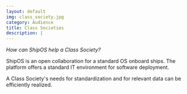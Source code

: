 ```yaml
---
layout: default
img: class_society.jpg
category: Audience
title: Class Societies
description: |
---
```

*How can ShipOS help a Class Society?*

ShipOS is an open collaboration for a standard OS onboard ships. The platform offers a standard IT environment for software deployment.

A Class Society's needs for standardization and for relevant data can be efficiently realized.
